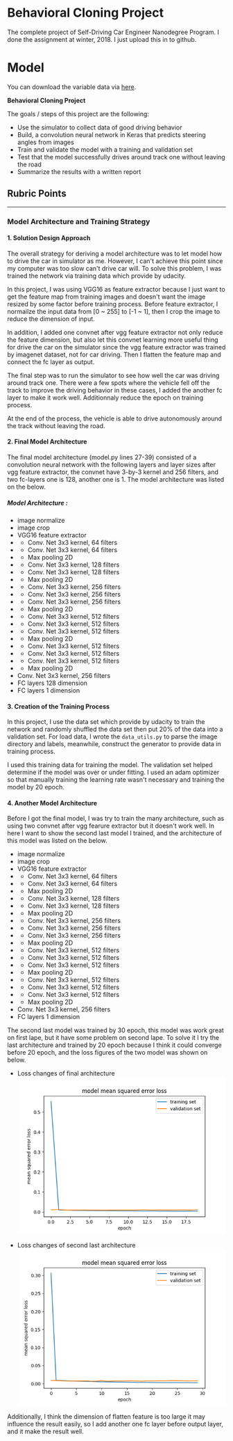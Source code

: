 # Behavioral Cloning Project
The complete project of Self-Driving Car Engineer Nanodegree Program. I done the assignment at winter, 2018. I just upload this in to github.

# Model
You can download the variable data via [here](https://drive.google.com/file/d/1ovxcRl95gj5PhG-CwiFns2Pl_5Wmt8Sn/view?usp=sharing).

**Behavioral Cloning Project**

The goals / steps of this project are the following:
* Use the simulator to collect data of good driving behavior
* Build, a convolution neural network in Keras that predicts steering angles from images
* Train and validate the model with a training and validation set
* Test that the model successfully drives around track one without leaving the road
* Summarize the results with a written report


[//]: # (Image References)

[image1]: ./figure_1.png "loss of final architecture"
[image2]: ./figure_2.png "loss of second last architecture"

## Rubric Points

---

### Model Architecture and Training Strategy

#### 1. Solution Design Approach

The overall strategy for deriving a model architecture was to let model how to drive the car in simulator as me. However, I can't achieve this point since my computer was too slow can't drive car will. To solve this problem, I was trained the network via training data which provide by udacity.

In this project, I was using VGG16 as feature extractor because I just want to get the feature map from training images and doesn't want the image resized by some factor before training process. Before feature extractor, I normailze the input data from [0 ~ 255] to [-1 ~ 1], then I crop the image to reduce the dimension of input.

In addition, I added one convnet after vgg feature extractor not only reduce the feature dimension, but also let this convnet learning more useful thing for drive the car on the simulator since the vgg feature extractor was trained by imagenet dataset, not for car driving. Then I flatten the feature map and connect the fc layer as output.

The final step was to run the simulator to see how well the car was driving around track one. There were a few spots where the vehicle fell off the track to improve the driving behavior in these cases, I added the another fc layer to make it work well. Additionnaly reduce the epoch on training process.

At the end of the process, the vehicle is able to drive autonomously around the track without leaving the road.

#### 2. Final Model Architecture

The final model architecture (model.py lines 27-39) consisted of a convolution neural network with the following layers and layer sizes after vgg feature extractor, the convnet have 3-by-3 kernel and 256 filters, and two fc-layers one is 128, another one is 1. The model architecture was listed on the below.

##### Model Architecture :

* image normalize
* image crop
* VGG16 feature extractor
* * Conv. Net 3x3 kernel, 64 filters
* * Conv. Net 3x3 kernel, 64 filters
* * Max pooling 2D
* * Conv. Net 3x3 kernel, 128 filters
* * Conv. Net 3x3 kernel, 128 filters
* * Max pooling 2D
* * Conv. Net 3x3 kernel, 256 filters
* * Conv. Net 3x3 kernel, 256 filters
* * Conv. Net 3x3 kernel, 256 filters
* * Max pooling 2D
* * Conv. Net 3x3 kernel, 512 filters
* * Conv. Net 3x3 kernel, 512 filters
* * Conv. Net 3x3 kernel, 512 filters
* * Max pooling 2D
* * Conv. Net 3x3 kernel, 512 filters
* * Conv. Net 3x3 kernel, 512 filters
* * Conv. Net 3x3 kernel, 512 filters
* * Max pooling 2D
* Conv. Net 3x3 kernel, 256 filters
* FC layers 128 dimension
* FC layers 1 dimension


#### 3. Creation of the Training Process

In this project, I use the data set which provide by udacity to train the network and randomly shuffled the data set then put 20% of the data into a validation set. For load data, I wrote the `data_utils.py` to parse the image directory and labels, meanwhile, construct the generator to provide data in training process.

I used this training data for training the model. The validation set helped determine if the model was over or under fitting. I used an adam optimizer so that manually training the learning rate wasn't necessary and training the model by 20 epoch.

#### 4. Another Model Architecture

Before I got the final model, I was try to train the many architecture, such as using two convnet after vgg fearure extractor but it doesn't work well. In here I want to show the second last model I trained, and the architecture of this model was listed on the below.
* image normalize
* image crop
* VGG16 feature extractor
* * Conv. Net 3x3 kernel, 64 filters
* * Conv. Net 3x3 kernel, 64 filters
* * Max pooling 2D
* * Conv. Net 3x3 kernel, 128 filters
* * Conv. Net 3x3 kernel, 128 filters
* * Max pooling 2D
* * Conv. Net 3x3 kernel, 256 filters
* * Conv. Net 3x3 kernel, 256 filters
* * Conv. Net 3x3 kernel, 256 filters
* * Max pooling 2D
* * Conv. Net 3x3 kernel, 512 filters
* * Conv. Net 3x3 kernel, 512 filters
* * Conv. Net 3x3 kernel, 512 filters
* * Max pooling 2D
* * Conv. Net 3x3 kernel, 512 filters
* * Conv. Net 3x3 kernel, 512 filters
* * Conv. Net 3x3 kernel, 512 filters
* * Max pooling 2D
* Conv. Net 3x3 kernel, 256 filters
* FC layers 1 dimension

The second last model was trained by 30 epoch, this model was work great on first lape, but it have some problem on second lape. To solve it I try the last architecture and trained by 20 epoch because I think it could converge before 20 epoch, and the loss figures of the two model was shown on below.

* Loss changes of final architecture
![alt text][image1]

* Loss changes of second last architecture
![alt text][image2]

Additionally, I think the dimension of flatten feature is too large it may influence the result easily, so I add another one fc layer before output layer, and it make the result well.
